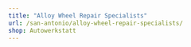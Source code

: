 ```yaml
---
title: "Alloy Wheel Repair Specialists"
url: /san-antonio/alloy-wheel-repair-specialists/
shop: Autowerkstatt
---
```


